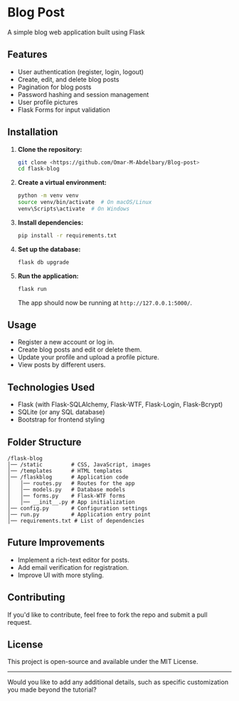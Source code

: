 # Blog Post

A simple blog web application built using Flask

## Features
- User authentication (register, login, logout)
- Create, edit, and delete blog posts
- Pagination for blog posts
- Password hashing and session management
- User profile pictures
- Flask Forms for input validation

## Installation

1. **Clone the repository:**
   ```bash
   git clone <https://github.com/Omar-M-Abdelbary/Blog-post>
   cd flask-blog
   ```

2. **Create a virtual environment:**
   ```bash
   python -m venv venv
   source venv/bin/activate  # On macOS/Linux
   venv\Scripts\activate  # On Windows
   ```

3. **Install dependencies:**
   ```bash
   pip install -r requirements.txt
   ```

4. **Set up the database:**
   ```bash
   flask db upgrade
   ```

5. **Run the application:**
   ```bash
   flask run
   ```
   The app should now be running at `http://127.0.0.1:5000/`.

## Usage
- Register a new account or log in.
- Create blog posts and edit or delete them.
- Update your profile and upload a profile picture.
- View posts by different users.

## Technologies Used
- Flask (with Flask-SQLAlchemy, Flask-WTF, Flask-Login, Flask-Bcrypt)
- SQLite (or any SQL database)
- Bootstrap for frontend styling

## Folder Structure
```
/flask-blog
│── /static         # CSS, JavaScript, images
│── /templates      # HTML templates
│── /flaskblog      # Application code
│   │── routes.py   # Routes for the app
│   │── models.py   # Database models
│   │── forms.py    # Flask-WTF forms
│   │── __init__.py # App initialization
│── config.py       # Configuration settings
│── run.py          # Application entry point
│── requirements.txt # List of dependencies
```

## Future Improvements
- Implement a rich-text editor for posts.
- Add email verification for registration.
- Improve UI with more styling.

## Contributing
If you'd like to contribute, feel free to fork the repo and submit a pull request.

## License
This project is open-source and available under the MIT License.

---

Would you like to add any additional details, such as specific customization you made beyond the tutorial?
